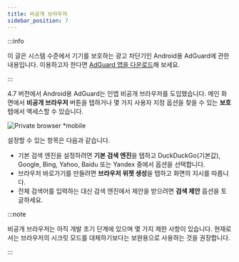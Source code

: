 ```yaml
---
title: 비공개 브라우저
sidebar_position: 7
---
```


:::info

이 글은 시스템 수준에서 기기를 보호하는 광고 차단기인 Android용 AdGuard에 관한 내용입니다. 이용하고자 한다면 [AdGuard 앱을 다운로드](https://agrd.io/download-kb-adblock)해 보세요.

:::

4.7 버전에서 Android용 AdGuard는 인앱 비공개 브라우저를 도입했습니다. 메인 화면에서 **비공개 브라우저** 버튼을 탭하거나 몇 가지 사용자 지정 옵션을 찾을 수 있는 **보호** 탭에서 액세스할 수 있습니다.

![Private browser \*mobile](https://cdn.adtidy.org/content/release_notes/ad_blocker/android/v4.7/agpb_en.png)

설정할 수 있는 항목은 다음과 같습니다.

- 기본 검색 엔진을 설정하려면 **기본 검색 엔진**을 탭하고 DuckDuckGo(기본값), Google, Bing, Yahoo, Baidu 또는 Yandex 중에서 옵션을 선택합니다.
- 브라우저 바로가기를 만들려면 **브라우저 위젯 생성**을 탭하고 화면의 지시를 따릅니다.
- 전체 검색어를 입력하는 대신 검색 엔진에서 제안을 받으려면 **검색 제안** 옵션을 토글하세요.

:::note

비공개 브라우저는 아직 개발 초기 단계에 있으며 몇 가지 제한 사항이 있습니다. 현재로서는 브라우저의 시크릿 모드를 대체하기보다는 보완용으로 사용하는 것을 권장합니다.

:::
